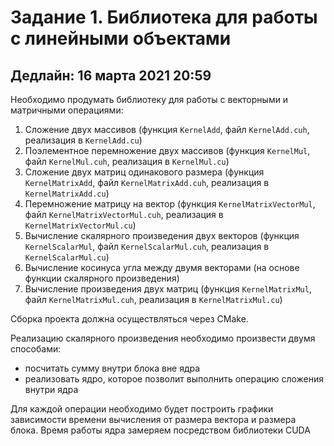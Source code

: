# Задание 1. Библиотека для работы с линейными объектами

## Дедлайн: 16 марта 2021 20:59

Необходимо продумать библиотеку для работы с векторными и матричными операциями:

1. Сложение двух массивов (функция `KernelAdd`, файл `KernelAdd.cuh`, реализация в `KernelAdd.cu`)
2. Поэлементное перемножение двух массивов (функция `KernelMul`, файл `KernelMul.cuh`, реализация в `KernelMul.cu`)
3. Сложение двух матриц одинакового размера (функция `KernelMatrixAdd`, файл `KernelMatrixAdd.cuh`, реализация в `KernelMatrixAdd.cu`)
4. Перемножение матрицу на вектор (функция `KernelMatrixVectorMul`, файл `KernelMatrixVectorMul.cuh`, реализация в `KernelMatrixVectorMul.cu`)
5. Вычисление скалярного произведения двух векторов (функция `KernelScalarMul`, файл `KernelScalarMul.cuh`, реализация в `KernelScalarMul.cu`)
6. Вычисление косинуса угла между двумя векторами (на основе функции скалярного произведения)
7. Вычисление произведения двух матриц (функция `KernelMatrixMul`, файл `KernelMatrixMul.cuh`, реализация в `KernelMatrixMul.cu`)


Сборка проекта должна осуществляться через CMake.

Реализацию скалярного произведения необходимо произвести двумя способами:
* посчитать сумму внутри блока вне ядра
* реализовать ядро, которое позволит выполнить операцию сложения внутри ядра

Для каждой операции необходимо будет построить графики зависимости времени вычисления от размера вектора и размера блока. Время работы ядра замеряем посредством библиотеки CUDA
